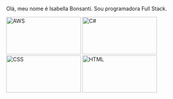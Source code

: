 Olá, meu nome é Isabella Bonsanti. Sou programadora Full Stack.

<img width="200" height="100" alt="AWS" src="https://github.com/user-attachments/assets/3090f4b3-d76b-4ea3-a247-264f083d85ae" />
<img width="200" height="100" alt="C#" src="https://github.com/user-attachments/assets/8e714fe8-0db3-4bee-a051-adc8979487b0" />
<img width="200" height="100" alt="CSS" src="https://github.com/user-attachments/assets/8d55fe51-822f-48a7-ac0e-dcc8b45083db" />
<img width="200" height="100" alt="HTML" src="https://github.com/user-attachments/assets/1dd30fee-8d07-491e-806f-0b10d49be7d8" />
<img width="200" height="100" alt="JS" src="https://github.com/user



